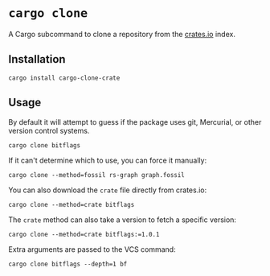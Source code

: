 # `cargo clone`

A Cargo subcommand to clone a repository from the
[crates.io](https://crates.io/) index.

## Installation

`cargo install cargo-clone-crate`

## Usage

By default it will attempt to guess if the package uses git, Mercurial, or
other version control systems.

`cargo clone bitflags`

If it can't determine which to use, you can force it manually:

`cargo clone --method=fossil rs-graph graph.fossil`

You can also download the `crate` file directly from crates.io:

`cargo clone --method=crate bitflags`

The `crate` method can also take a version to fetch a specific version:

`cargo clone --method=crate bitflags:=1.0.1`

Extra arguments are passed to the VCS command:

`cargo clone bitflags --depth=1 bf`
